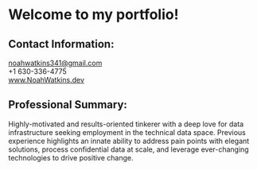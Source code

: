 # Welcome to my portfolio!

## Contact Information:
noahwatkins341@gmail.com
<br>
+1 630-336-4775
<br>
www.NoahWatkins.dev

## Professional Summary:
Highly-motivated and results-oriented tinkerer with a deep love for data infrastructure seeking employment in the technical data space. Previous experience highlights an innate ability to address pain points with elegant solutions, process confidential data at scale, and  leverage ever-changing technologies to drive positive change.

